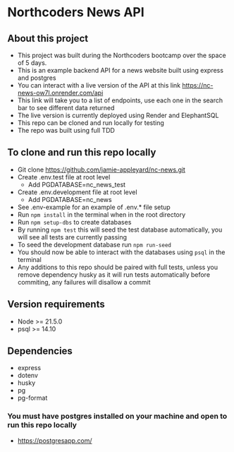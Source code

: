 # Northcoders News API

## About this project
- This project was built during the Northcoders bootcamp over the space of 5 days.
- This is an example backend API for a news website built using express and postgres
- You can interact with a live version of the API at this link https://nc-news-ow7l.onrender.com/api
- This link will take you to a list of endpoints, use each one in the search bar to see different data returned
- The live version is currently deployed using Render and ElephantSQL
- This repo can be cloned and run locally for testing
- The repo was built using full TDD

## To clone and run this repo locally
- Git clone https://github.com/jamie-appleyard/nc-news.git
- Create .env.test file at root level
    - Add PGDATABASE=nc_news_test
- Create .env.development file at root level
    - Add PGDATABASE=nc_news
- See .env-example for an example of .env.* file setup
- Run ```npm install``` in the terminal when in the root directory
- Run ```npm setup-dbs``` to create databases
- By running ```npm test``` this will seed the test database automatically, you will see all tests are currently passing
- To seed the development database run ```npm run-seed```
- You should now be able to interact with the databases using ```psql``` in the terminal 
- Any additions to this repo should be paired with full tests, unless you remove dependency husky as it will run tests automatically before commiting, any failures will disallow a commit

## Version requirements
- Node >= 21.5.0
- psql >= 14.10

## Dependencies
- express
- dotenv
- husky
- pg
- pg-format

### You must have postgres installed on your machine and open to run this repo locally 
- https://postgresapp.com/

